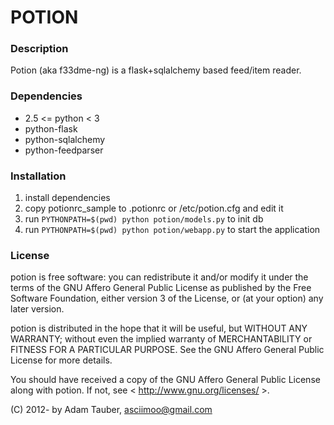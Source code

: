 POTION
======

### Description

Potion (aka f33dme-ng) is a flask+sqlalchemy based feed/item reader.

### Dependencies

*   2.5 <= python < 3
*   python-flask
*   python-sqlalchemy
*   python-feedparser

### Installation

1.  install dependencies
2.  copy potionrc_sample to .potionrc or /etc/potion.cfg and edit it
3.  run `PYTHONPATH=$(pwd) python potion/models.py` to init db
4.  run `PYTHONPATH=$(pwd) python potion/webapp.py` to start the application

### License

potion is free software: you can redistribute it and/or modify
it under the terms of the GNU Affero General Public License as published by
the Free Software Foundation, either version 3 of the License, or
(at your option) any later version.

potion is distributed in the hope that it will be useful,
but WITHOUT ANY WARRANTY; without even the implied warranty of
MERCHANTABILITY or FITNESS FOR A PARTICULAR PURPOSE.  See the
GNU Affero General Public License for more details.

You should have received a copy of the GNU Affero General Public License
along with potion. If not, see < http://www.gnu.org/licenses/ >.

(C) 2012- by Adam Tauber, <asciimoo@gmail.com>

